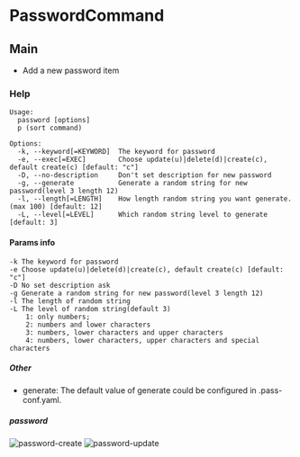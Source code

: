 # PasswordCommand

## Main

- Add a new password item

### Help

```
Usage:
  password [options]
  p (sort command)

Options:
  -k, --keyword[=KEYWORD]  The keyword for password
  -e, --exec[=EXEC]        Choose update(u)|delete(d)|create(c), default create(c) [default: "c"]
  -D, --no-description     Don't set description for new password
  -g, --generate           Generate a random string for new password(level 3 length 12)
  -l, --length[=LENGTH]    How length random string you want generate.(max 100) [default: 12]
  -L, --level[=LEVEL]      Which random string level to generate [default: 3]
```
#### Params info

```
-k The keyword for password
-e Choose update(u)|delete(d)|create(c), default create(c) [default: "c"]
-D No set description ask
-g Generate a random string for new password(level 3 length 12)
-l The length of random string
-L The level of random string(default 3) 
    1: only numbers; 
    2: numbers and lower characters
    3: numbers, lower characters and upper characters
    4: numbers, lower characters, upper characters and special characters
```

##### Other
+ generate: The default value of generate could be configured in .pass-conf.yaml.

##### password

![password-create](http://assest.dowte.com/imgs/pass-cli/password-g.jpg)
![password-update](http://assest.dowte.com/imgs/pass-cli/password-update-g.jpg)
